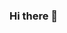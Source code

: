 ### Hi there 👋

<!--
**hesoo98/hesoo98** is a ✨ _special_ ✨ repository because its `README.md` (this file) appears on your GitHub profile.

Here are some ideas to get you started:

- 🔭 I’m currently working on ...
- 🌱 I’m currently learning ...
- 👯 I’m looking to collaborate on ...
- 🤔 I’m looking for help with ...
- 💬 Ask me about ...
- 📫 How to reach me: ...
- 😄 Pronouns: ...
- ⚡ Fun fact: ...
-->
<!--![header](https://capsule-render.vercel.app/api?type=wave&color=auto&height=300&section=header&text=capsule%20render&fontSize=90)
[![Solved.ac Profile](http://mazassumnida.wtf/api/v2/generate_badge?boj=hesoo98)](https://solved.ac/hesoo98/)
![hesoo98's GitHub stats](https://github-readme-stats.vercel.app/api?username=hesoo98&theme=default&show_icons=true)
-->
